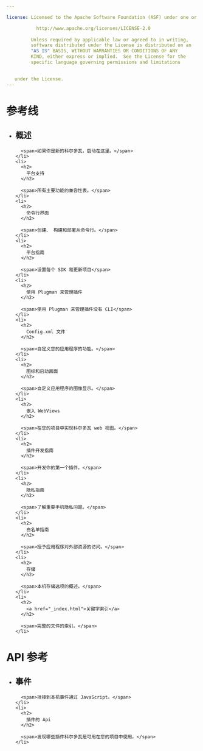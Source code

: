 ```yaml
---

license: Licensed to the Apache Software Foundation (ASF) under one or more contributor license agreements. See the NOTICE file distributed with this work for additional information regarding copyright ownership. The ASF licenses this file to you under the Apache License, Version 2.0 (the "License"); you may not use this file except in compliance with the License. You may obtain a copy of the License at

           http://www.apache.org/licenses/LICENSE-2.0
    
         Unless required by applicable law or agreed to in writing,
         software distributed under the License is distributed on an
         "AS IS" BASIS, WITHOUT WARRANTIES OR CONDITIONS OF ANY
         KIND, either express or implied.  See the License for the
         specific language governing permissions and limitations
    

   under the License.
---
```


<div id="home">
  <h1>
    参考线
  </h1>
  
  <ul>
    <li>
      <h2>
        概述
      </h2>
      
      <span>如果你是新的科尔多瓦，启动在这里。</span>
    </li>
    <li>
      <h2>
        平台支持
      </h2>
      
      <span>所有主要功能的兼容性表。</span>
    </li>
    <li>
      <h2>
        命令行界面
      </h2>
      
      <span>创建、 构建和部署从命令行。</span>
    </li>
    <li>
      <h2>
        平台指南
      </h2>
      
      <span>设置每个 SDK 和更新项目</span>
    </li>
    <li>
      <h2>
        使用 Plugman 来管理插件
      </h2>
      
      <span>使用 Plugman 来管理插件没有 CLI</span>
    </li>
    <li>
      <h2>
        Config.xml 文件
      </h2>
      
      <span>自定义您的应用程序的功能。</span>
    </li>
    <li>
      <h2>
        图标和启动画面
      </h2>
      
      <span>自定义应用程序的图像显示。</span>
    </li>
    <li>
      <h2>
        嵌入 WebViews
      </h2>
      
      <span>在您的项目中实现科尔多瓦 web 视图。</span>
    </li>
    <li>
      <h2>
        插件开发指南
      </h2>
      
      <span>开发你的第一个插件。</span>
    </li>
    <li>
      <h2>
        隐私指南
      </h2>
      
      <span>了解重要手机隐私问题。</span>
    </li>
    <li>
      <h2>
        白名单指南
      </h2>
      
      <span>授予应用程序对外部资源的访问。</span>
    </li>
    <li>
      <h2>
        存储
      </h2>
      
      <span>本机存储选项的概述。</span>
    </li>
    <li>
      <h2>
        <a href="_index.html">关键字索引</a>
      </h2>
      
      <span>完整的文件的索引。</span>
    </li>
  </ul>
  
  <h1>
    API 参考
  </h1>
  
  <ul>
    <li>
      <h2>
        事件
      </h2>
      
      <span>挂接到本机事件通过 JavaScript。</span>
    </li>
    <li>
      <h2>
        插件的 Api
      </h2>
      
      <span>发现哪些插件科尔多瓦是可用在您的项目中使用。</span>
    </li>
  </ul>
</div>